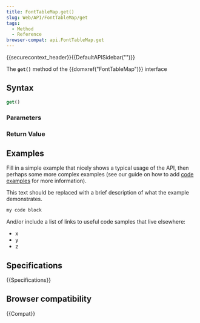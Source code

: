 ```yaml
---
title: FontTableMap.get()
slug: Web/API/FontTableMap/get
tags:
  - Method
  - Reference
browser-compat: api.FontTableMap.get
---
```

{{securecontext_header}}{{DefaultAPISidebar("")}}

The **`get()`** method of the {{domxref("FontTableMap")}} interface 

## Syntax

```js
get()
```

### Parameters



### Return Value



## Examples

Fill in a simple example that nicely shows a typical usage of the API, then perhaps some more complex examples (see our guide on how to add [code examples](/en-US/docs/MDN/Contribute/Structures/Code_examples) for more information).

This text should be replaced with a brief description of what the example demonstrates.

```js
my code block
```

And/or include a list of links to useful code samples that live elsewhere:

*   x
*   y
*   z

## Specifications

{{Specifications}}

## Browser compatibility

{{Compat}}

